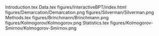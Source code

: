 Introduction.tex
Data.tex
figures/InteractiveBPT/index.html
figures/Demarcation/Demarcation.png
figures/Silverman/Silverman.png
Methods.tex
figures/Brinchmann/Brinchmann.png
figures/Kolmogorov/Kolmogorov.png
Statistics.tex
figures/Kolmogorov-Smirnov/Kolmogorov-Smirnov.png
